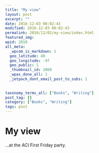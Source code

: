 ```yaml
---
title: "My view"
layout: post
excerpt: ""
date: 2016-12-03 00:02:43
modified: 2016-12-03 00:02:43
permalink: 2016/12/02/my-view/index.html
featured_img: 
wpid: 2010
all_meta: 
  _wpcom_is_markdown: 1
  geo_latitude: 49
  geo_longitude: -97
  geo_public: 1
  _thumbnail_id: 2009
  _wpas_done_all: 1
  _jetpack_dont_email_post_to_subs: 1
  
  
taxonomy_terms_all: ["Books", "Writing"]
post_tag: []
category: ["Books", "Writing"]
tags: post
---
```


# My view

…at the ACI First Friday party.